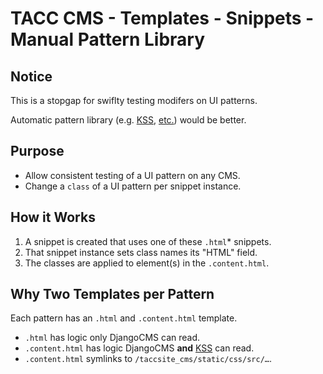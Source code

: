 # TACC CMS - Templates - Snippets - Manual Pattern Library

## Notice

This is a stopgap for swiflty testing modifers on UI patterns.

Automatic pattern library (e.g. [KSS], [etc.]) would be better.

## Purpose

- Allow consistent testing of a UI pattern on any CMS.
- Change a `class` of a UI pattern per snippet instance.

## How it Works

1. A snippet is created that uses one of these `.html`* snippets.
2. That snippet instance sets class names its "HTML" field.
3. The classes are applied to element(s) in the `.content.html`.

## Why Two Templates per Pattern

Each pattern has an `.html` and `.content.html` template.

- `.html` has logic only DjangoCMS can read.
- `.content.html` has logic DjangoCMS __and__ [KSS] can read.
- `.content.html` symlinks to `/taccsite_cms/static/css/src/…`.

[KSS]: https://warpspire.com/kss/
[etc.]: https://confluence.tacc.utexas.edu/x/FADMBQ
